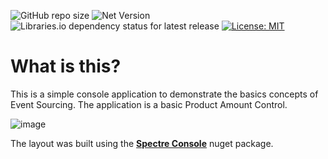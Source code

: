 ![GitHub repo size](https://img.shields.io/github/repo-size/fernando-goncalves92/demo-consoleEventSourcing) 
![Net Version](https://img.shields.io/badge/.NET-6-blueviolet)
![Libraries.io dependency status for latest release](https://img.shields.io/librariesio/release/nuget/spectre.console)
[![License: MIT](https://img.shields.io/badge/License-MIT-yellow.svg)](https://opensource.org/licenses/MIT)

What is this?
=============
This is a simple console application to demonstrate the basics concepts of Event Sourcing. The application is a basic Product Amount Control.

![image](https://user-images.githubusercontent.com/44470855/161994634-e3197f5c-65f8-4a18-980a-30ebbe05e96a.png)

The layout was built using the [**Spectre Console**](https://spectreconsole.net) nuget package. 

